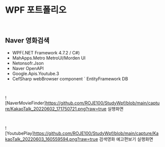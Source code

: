 # WPF 포트폴리오

<br/>

## Naver 영화검색
- WPF(.NET Framework 4.7.2 / C#)
 - MahApps.Metro MetroUI/Morden UI
 - Netonsofr.Json
 - Naver OpenAPI
 - Google.Apis.Youtube.3
 - CefSharp webBrowser component
 ` EntityFramework DB
 
 <br/>
 
 ![NaverMovieFinder]https://github.com/ROJE100/StudyWpf/blob/main/capture/KakaoTalk_20220602_171750721.png?raw=true
 실행화면
 
 <br/>
 
 ![YoutubePlay]https://github.com/ROJE100/StudyWpf/blob/main/capture/KakaoTalk_20220603_160559594.png?raw=true
 검색영화 예고편보기 실행화면
 
